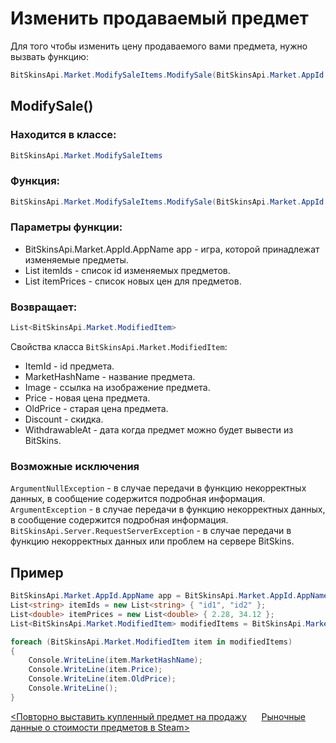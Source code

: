﻿# Изменить продаваемый предмет

Для того чтобы изменить цену продаваемого вами предмета, нужно вызвать функцию:

```csharp
BitSkinsApi.Market.ModifySaleItems.ModifySale(BitSkinsApi.Market.AppId.AppName app, List<string> itemIds, List<double> itemPrices);
```

## ModifySale()

### Находится в классе:

```csharp
BitSkinsApi.Market.ModifySaleItems
```

### Функция:

```csharp
BitSkinsApi.Market.ModifySaleItems.ModifySale(BitSkinsApi.Market.AppId.AppName app, List<string> itemIds, List<double> itemPrices);
```

### Параметры функции:

* BitSkinsApi.Market.AppId.AppName app - игра, которой принадлежат изменяемые предметы.
* List<string> itemIds - список id изменяемых предметов.
* List<double> itemPrices - список новых цен для предметов.

### Возвращает:

```csharp
List<BitSkinsApi.Market.ModifiedItem>
```

Свойства класса ```BitSkinsApi.Market.ModifiedItem```:
* ItemId - id предмета.
* MarketHashName - название предмета.
* Image - ссылка на изображение предмета.
* Price - новая цена предмета.
* OldPrice - старая цена предмета.
* Discount - скидка.
* WithdrawableAt - дата когда предмет можно будет вывести из BitSkins.

### Возможные исключения
```ArgumentNullException``` - в случае передачи в функцию некорректных данных, в сообщение содержится подробная информация.
\
```ArgumentException``` - в случае передачи в функцию некорректных данных, в сообщение содержится подробная информация.
\
```BitSkinsApi.Server.RequestServerException``` - в случае передачи в функцию некорректных данных или проблем на сервере BitSkins.

## Пример

```csharp
BitSkinsApi.Market.AppId.AppName app = BitSkinsApi.Market.AppId.AppName.CounterStrikGlobalOffensive;
List<string> itemIds = new List<string> { "id1", "id2" };
List<double> itemPrices = new List<double> { 2.28, 34.12 };
List<BitSkinsApi.Market.ModifiedItem> modifiedItems = BitSkinsApi.Market.ModifySaleItems.ModifySale(app, itemIds, itemPrices);

foreach (BitSkinsApi.Market.ModifiedItem item in modifiedItems)
{
    Console.WriteLine(item.MarketHashName);
    Console.WriteLine(item.Price);
    Console.WriteLine(item.OldPrice);
    Console.WriteLine();
}
```

[<Повторно выставить купленный предмет на продажу](https://github.com/Captious99/BitSkinsApi/blob/master/docs/ru/market/relist_item.md) &nbsp;&nbsp;&nbsp;&nbsp; [Рыночные данные о стоимости предметов в Steam>](https://github.com/Captious99/BitSkinsApi/blob/master/docs/ru/market/steam_price_data.md)
